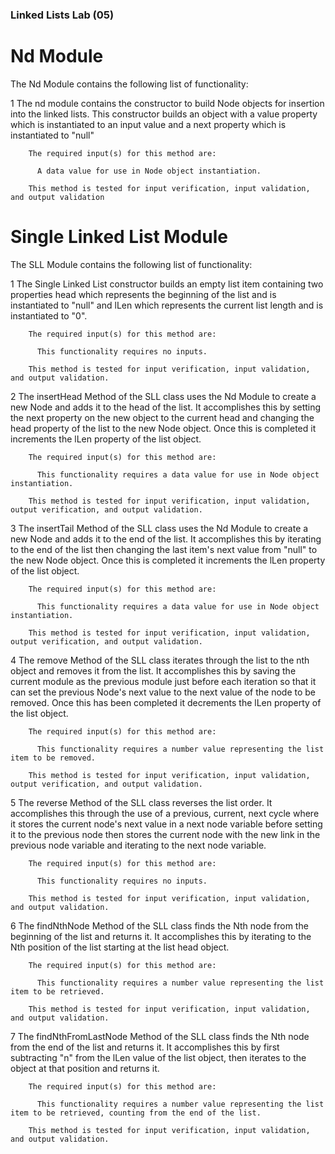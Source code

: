 ### Linked Lists Lab (05)

# Nd Module

The Nd Module contains the following list of functionality:

  1 The nd module contains the constructor to build Node objects for insertion into the linked lists. This constructor builds an object with a value property which is instantiated to an input value and a next property which is instantiated to "null"

        The required input(s) for this method are: 

          A data value for use in Node object instantiation.

        This method is tested for input verification, input validation, and output validation

# Single Linked List Module

The SLL Module contains the following list of functionality:

  1 The Single Linked List constructor builds an empty list item containing two properties head which represents the beginning of the list and is instantiated to "null" and lLen which represents the current list length and is instantiated to "0".

        The required input(s) for this method are: 
        
          This functionality requires no inputs.

        This method is tested for input verification, input validation, and output validation.

  2 The insertHead Method of the SLL class uses the Nd Module to create a new Node and adds it to the head of the list. It accomplishes this by setting the next property on the new object to the current head and changing the head property of the list to the new Node object. Once this is completed it increments the lLen property of the list object.

        The required input(s) for this method are:

          This functionality requires a data value for use in Node object instantiation.

        This method is tested for input verification, input validation, output verification, and output validation.

  3 The insertTail Method of the SLL class uses the Nd Module to create a new Node and adds it to the end of the list. It accomplishes this by iterating to the end of the list then changing the last item's next value from "null" to the new Node object. Once this is completed it increments the lLen property of the list object.

        The required input(s) for this method are:

          This functionality requires a data value for use in Node object instantiation.

        This method is tested for input verification, input validation, output verification, and output validation.

  4 The remove Method of the SLL class iterates through the list to the nth object and removes it from the list. It accomplishes this by saving the current module as the previous module just before each iteration so that it can set the previous Node's next value to the next value of the node to be removed. Once this has been completed it decrements the lLen property of the list object.

        The required input(s) for this method are:

          This functionality requires a number value representing the list item to be removed.
        
        This method is tested for input verification, input validation, output verification, and output validation.

  5 The reverse Method of the SLL class reverses the list order. It accomplishes this through the use of a previous, current, next cycle where it stores the current node's next value in a next node variable before setting it to the previous node then stores the current node with the new link in the previous node variable and iterating to the next node variable.

        The required input(s) for this method are:

          This functionality requires no inputs.

        This method is tested for input verification, input validation, and output validation.

  6 The findNthNode Method of the SLL class finds the Nth node from the beginning of the list and returns it. It accomplishes this by iterating to the Nth position of the list starting at the list head object.

        The required input(s) for this method are:

          This functionality requires a number value representing the list item to be retrieved.

        This method is tested for input verification, input validation, and output validation.

  7 The findNthFromLastNode Method of the SLL class finds the Nth node from the end of the list and returns it. It accomplishes this by first subtracting "n" from the lLen value of the list object, then iterates to the object at that position and returns it.

        The required input(s) for this method are:

          This functionality requires a number value representing the list item to be retrieved, counting from the end of the list.

        This method is tested for input verification, input validation, and output validation.